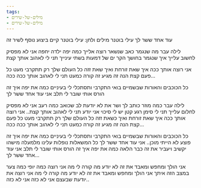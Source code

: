 ```yaml
---
tags:
- מילים-של-שירים
- מילים-של-שירים
---
```


עוד אחד ששר לך
עילי בוטנר
מילים ולחן: עילי בוטנר
קיים ביצוע נוסף לשיר זה

לילה עבר מה שנגמר
כאב שנשאר רוצה אלייך
כמה יפה ילדה יחפה
אני לא מפסיק לחשוב עלייך
איך שנגמר בחושך הקר
ים של דמעות בשתי עינייך
תני לי לאהוב אותך קצת

אני רוצה אותך ככה איך שאת זורחת
ואיך שאת זזה כל העולם שלך
רק תתקרבי מעט כל פעם קצת
הנה זה מגיע זה קורה כמעט
תני לי לאהוב אותך ככה ככה...

כל הכוכבים והאורות שבשמיים
בואי התקרבי ותסתכלי לי בעיניים
כמה את יפה איך זה הורס אותי שובר לי תלב
אני עוד אחד ששר לך

לילה עבר
כמה מוזר
כותב לך ושר את לא יודעת
לב שכואב כמה רעב
אני לא מפסיק לחלום עלייך
תני לי סימן רגע קטן
יש לי סיכוי אני יודע
תני לי לאהוב אותך קצת..
אני רוצה אותך ככה איך שאת זורחת
ואיך כשאת זזה כל העולם שלך
רק תתקרבי מעט כל פעם קצת
הנה זה מגיע זה קורה כמעט
תני לי לאהוב אותך ככה ככה...

כל הכוכבים והאורות שבשמיים
בואי התקרבי ותסתכלי לי בעיניים
כמה את יפה איך זה פוצע לא הייתי מוכן..
אני עוד אחד ששר לך
כל המשאלות נופלות עלינו מלמעלה
מישהו יקשיב ויעביר את זה כבר הלאה
כמה את יפה איך זה הורס אותי שובר לי תלב
אני עוד אחד ששר לך...

אני הולך ומחפש ומאבד את זה
לא יודע מה קורה לי מה אני רוצה
כמה יופי כמה צער במצב הזה
איתך
אני הולך ומחפש ומאבד את זה
לא יודע מה קורה לי מה אני רוצה
את יודעת שבעצם אני לא כזה
אני לא כזה..